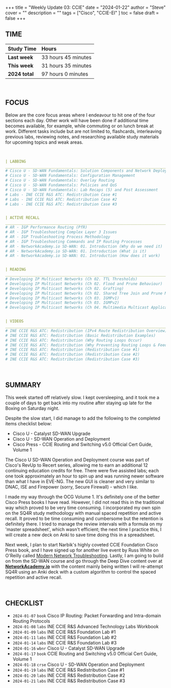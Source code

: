 +++
title = "Weekly Update 03: CCIE"
date = "2024-01-22"
author = "Steve"
cover = ""
description = ""
tags = ["Cisco", "CCIE-EI" ]
toc = false
draft = false
+++

## TIME

| Study Time     | Hours               |
|:---------------|:--------------------|
| **Last week**  | 33 hours 45 minutes |
| **This week**  | 31 hours 35 minutes |
| **2024 total** | 97 hours 0 minutes |

&nbsp;

## FOCUS 

Below are the core focus areas where I endeavour to hit one of the four sections each day. Other work will have been done if additional time becomes available, for example, while commuting or on lunch break at work. Different tasks include but are not limited to, flashcards, interleaving previous labs, reviewing notes, and researching available study materials for upcoming topics and weak areas.

&nbsp;

```YAML
| LABBING 
___________________________________________________________________________________________________
# Cisco U - SD-WAN Fundamentals: Solution Components and Network Deployment
# Cisco U - SD-WAN Fundamentals: Configuration Management
# Cisco U - SD-WAN Fundamentals: Overlay Routing
# Cisco U - SD-WAN Fundamentals: Policies and QoS 
# Cisco U - SD-WAN Fundamentals: Lab Recaps (5) and Post Assessment 
# Labs - INE CCIE R&S ATC: Redistribution Case #1
# Labs - INE CCIE R&S ATC: Redistribution Case #2
# Labs - INE CCIE R&S ATC: Redistribution Case #3


| ACTIVE RECALL
___________________________________________________________________________________________________
# AR - IGP Performance Routing (PfR)
# AR - IGP Troubleshooting Complex Layer 3 Issues
# AR - IGP Troubleshooting Process Methodology
# AR - IGP Troubleshooting Commands and IP Routing Processes
# AR - NetworkAcademy.io SD-WAN: 01. Introduction (Why do we need it)
# AR - NetworkAcademy.io SD-WAN: 01. Introduction (What is it)
# AR - NetworkAcademy.io SD-WAN: 01. Introduction (How does it work)


| READING 
___________________________________________________________________________________________________
# Developing IP Multicast Networks (Ch 02. TTL Thresholds)
# Developing IP Multicast Networks (Ch 02. Flood and Prune Behaviour)
# Developing IP Multicast Networks (Ch 02. Grafting)
# Developing IP Multicast Networks (Ch 02. Shared Tree Join and Prune Messages)
# Developing IP Multicast Networks (Ch 03. IGMPv1)
# Developing IP Multicast Networks (Ch 03. IGMPv2)
# Developing IP Multicast Networks (Ch 04. Multimedia Multicast Applications)


| VIDEOS 
___________________________________________________________________________________________________
# INE CCIE R&S ATC: Redistribution (IPv4 Route Redistribution Overview)
# INE CCIE R&S ATC: Redistribution (Basic Redistribution Examples)
# INE CCIE R&S ATC: Redistribution (Why Routing Loops Occur)
# INE CCIE R&S ATC: Redistribution (Why Preventing Routing Loops & Feedback)
# INE CCIE R&S ATC: Redistribution (Redistribution Case #1)
# INE CCIE R&S ATC: Redistribution (Redistribution Case #2)
# INE CCIE R&S ATC: Redistribution (Redistribution Case #3)
```
&nbsp;

## SUMMARY 

This week started off relatively slow. I kept oversleeping, and it took me a couple of days to get back into my routine after staying up late for the Boxing on Saturday night. 

Despite the slow start, I did manage to add the following to the completed items checklist below: 

+ Cisco U - Catalyst SD-WAN Upgrade 
+ Cisco U - SD-WAN Operation and Deployment 
+ Cisco Press - CCIE Routing and Switching v5.0 Official Cert Guide, Volume 1 

The Cisco U SD-WAN Operation and Deployment course was part of Cisco's RevUp to Recert series, allowing me to earn an additional 12 continuing education credits for free. There were five assisted labs; each one took approximately an hour to spin up and was running newer software than what I have in EVE-NG. The new GUI is cleaner and very similar to DNAC, ISE and Firepower (sorry, Secure Firewall) - which I like. 

I made my way through the OCG Volume 1. It's definitely one of the better Cisco Press books I have read. However, I did not read this in the traditional way which proved to be very time consuming. I incorporated my own spin on the SQ4R study methodology with manual spaced repetition and active recall. It proved to be time consuming and cumbersome but the retention is definitely there. I tried to manage the review intervals with a formula on my 'master spreadsheet', which wasn't efficient; the next time I practice this, I will create a new deck on Anki to save time doing this in a spreadsheet. 

Next week, I plan to start Narbik's highly coveted CCIE Foundation Cisco Press book, and I have signed up for another live event by Russ White on O'Reilly called [Modern Network Troubleshooting](https://www.oreilly.com/live-events/modern-network-troubleshooting/0790145043580/0790145043571/). Lastly, I am going to build on from the SD-WAN course and go through the Deep Dive content over at **[NetworkAcademy.io](https://www.networkacademy.io/ccie-enterprise/sdwan)** with the content mainly being written I will re-attempt SQ4R using an Anki deck with a custom algorithm to control the spaced repetition and active recall. 

&nbsp;

## CHECKLIST

+ ```2024-01-07``` ```book``` Cisco IP Routing: Packet Forwarding and Intra-domain Routing Protocols
+ ```2024-01-08``` ```labs``` INE CCIE R&S Advanced Technology Labs Workbook
+ ```2024-01-09``` ```labs``` INE CCIE R&S Foundation Lab #1
+ ```2024-01-11``` ```labs``` INE CCIE R&S Foundation Lab #2
+ ```2024-01-14``` ```labs``` INE CCIE R&S Foundation Lab #3
+ ```2024-01-16``` ```wbnr``` Cisco U - Catalyst SD-WAN Upgrade 
+ ```2024-01-17``` ```book``` CCIE Routing and Switching v5.0 Official Cert Guide, Volume 1 
+ ```2024-01-18``` ```crse``` Cisco U - SD-WAN Operation and Deployment 
+ ```2024-01-19``` ```labs``` INE CCIE R&S Redistribution Case #1
+ ```2024-01-20``` ```labs``` INE CCIE R&S Redistribution Case #2
+ ```2024-01-21``` ```labs``` INE CCIE R&S Redistribution Case #3